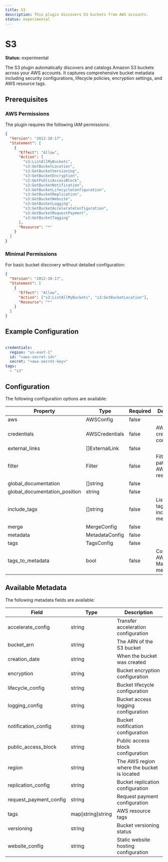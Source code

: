 ```yaml
---
title: S3
description: This plugin discovers S3 buckets from AWS accounts.
status: experimental
---
```


# S3

**Status:** experimental

The S3 plugin automatically discovers and catalogs Amazon S3 buckets across your AWS accounts. It captures comprehensive bucket metadata including security configurations, lifecycle policies, encryption settings, and AWS resource tags.

## Prerequisites

### AWS Permissions

The plugin requires the following IAM permissions:

```json
{
  "Version": "2012-10-17",
  "Statement": [
    {
      "Effect": "Allow",
      "Action": [
        "s3:ListAllMyBuckets",
        "s3:GetBucketLocation",
        "s3:GetBucketVersioning",
        "s3:GetBucketEncryption",
        "s3:GetPublicAccessBlock",
        "s3:GetBucketNotification",
        "s3:GetBucketLifecycleConfiguration",
        "s3:GetBucketReplication",
        "s3:GetBucketWebsite",
        "s3:GetBucketLogging",
        "s3:GetBucketAccelerateConfiguration",
        "s3:GetBucketRequestPayment",
        "s3:GetBucketTagging"
      ],
      "Resource": "*"
    }
  ]
}
```

### Minimal Permissions

For basic bucket discovery without detailed configuration:

```json
{
  "Version": "2012-10-17",
  "Statement": [
    {
      "Effect": "Allow",
      "Action": ["s3:ListAllMyBuckets", "s3:GetBucketLocation"],
      "Resource": "*"
    }
  ]
}
```


## Example Configuration

```yaml

credentials:
  region: "us-east-1" 
  id: "<aws-secret-id>"
  secret: "<aws-secret-key>"
tags:
  - "s3"

```

## Configuration
The following configuration options are available:

| Property | Type | Required | Description |
|----------|------|----------|-------------|
| aws | AWSConfig | false |  |
| credentials | AWSCredentials | false | AWS credentials configuration |
| external_links | []ExternalLink | false |  |
| filter | Filter | false | Filter patterns for AWS resources |
| global_documentation | []string | false |  |
| global_documentation_position | string | false |  |
| include_tags | []string | false | List of AWS tags to include as metadata |
| merge | MergeConfig | false |  |
| metadata | MetadataConfig | false |  |
| tags | TagsConfig | false |  |
| tags_to_metadata | bool | false | Convert AWS tags to Marmot metadata |

## Available Metadata

The following metadata fields are available:

| Field | Type | Description |
|-------|------|-------------|
| accelerate_config | string | Transfer acceleration configuration |
| bucket_arn | string | The ARN of the S3 bucket |
| creation_date | string | When the bucket was created |
| encryption | string | Bucket encryption configuration |
| lifecycle_config | string | Bucket lifecycle configuration |
| logging_config | string | Bucket access logging configuration |
| notification_config | string | Bucket notification configuration |
| public_access_block | string | Public access block configuration |
| region | string | The AWS region where the bucket is located |
| replication_config | string | Bucket replication configuration |
| request_payment_config | string | Request payment configuration |
| tags | map[string]string | AWS resource tags |
| versioning | string | Bucket versioning status |
| website_config | string | Static website hosting configuration |